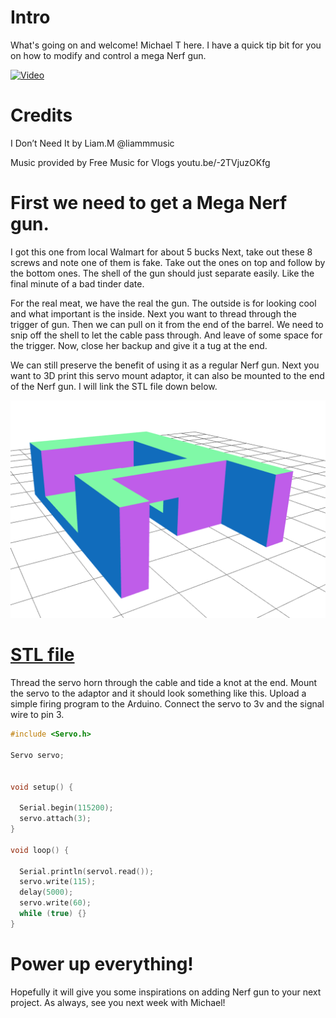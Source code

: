 # Intro
What's going on and welcome! Michael T here. I have a quick tip bit for you on how to modify and control a mega Nerf gun.

[![Video](https://img.youtube.com/vi/VALZsQVNEaw/maxresdefault.jpg)](http://www.youtube.com/watch?v=VALZsQVNEaw)

# Credits

I Don’t Need It by Liam.M @liammmusic

Music provided by Free Music for Vlogs youtu.be/-2TVjuzOKfg

# First we need to get a Mega Nerf gun.

I got this one from local Walmart for about 5 bucks Next, take out these 8 screws and note one of them is fake.  Take out the ones on top and follow by the bottom ones.  The shell of the gun should just separate easily. Like the final minute of a bad tinder date.


For the real meat, we have the real the gun. The outside is for looking cool and what important is the inside.  Next you want to thread through the trigger of gun. Then we can pull on it from the end of the barrel. We need to snip off the shell to let the cable pass through. And leave of some space for the trigger. Now, close her backup and give it a tug at the end.


We can still preserve the benefit of using it as a regular Nerf gun. Next you want to 3D print this servo mount adaptor, it can also be mounted to the end of the Nerf gun. I will link the STL file down below.


[![Preview 1](https://github.com/DownloadTheBearCompany/TechBitSimpleTrigger/raw/master/preview1.png)](https://render.githubusercontent.com/view/solid?commit=34a135b6feb47c355c393d6b15aa1236803b5788&amp;enc_url=68747470733a2f2f7261772e67697468756275736572636f6e74656e742e636f6d2f446f776e6c6f616454686542656172436f6d70616e792f5465636842697453696d706c65547269676765722f333461313335623666656234376333353563333933643662313561613132333638303362353738382f657874656e73696f6e2e73746c&amp;nwo=DownloadTheBearCompany%2FTechBitSimpleTrigger&amp;path=extension.stl&amp;repository_id=136811711&amp;repository_type=Repository#d813bce9-0cb8-4724-87f6-5210efc17bde)

# [STL file](https://github.com/DownloadTheBearCompany/TechBitSimpleTrigger/blob/master/extension.stl)

Thread the servo horn through the cable and tide a knot at the end. Mount the servo to the adaptor and it should look something like this.  Upload a simple firing program to the Arduino. Connect the servo to 3v and the signal wire to pin 3.


```C
#include <Servo.h>

Servo servo;


void setup() {

  Serial.begin(115200);
  servo.attach(3);
}

void loop() {

  Serial.println(servol.read());
  servo.write(115);
  delay(5000);
  servo.write(60);
  while (true) {}
}
```

# Power up everything!

Hopefully it will give you some inspirations on adding Nerf gun to your next project. As always, see you next week with Michael!

